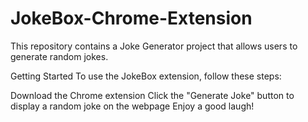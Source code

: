 # JokeBox-Chrome-Extension

This repository contains a Joke Generator project that allows users to generate random jokes.

Getting Started
To use the JokeBox extension, follow these steps:

Download the Chrome extension
Click the "Generate Joke" button to display a random joke on the webpage
Enjoy a good laugh!
